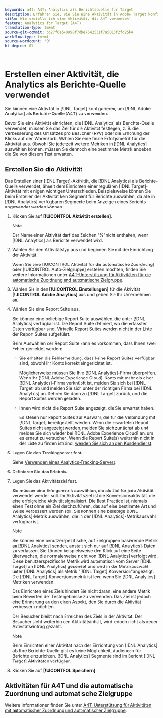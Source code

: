```yaml
---
keywords: a4t; A4T; Analytics als Berichtsquelle für Target
description: Erfahren Sie, wie Sie eine Aktivität in Adobe Target konfigurieren, die Adobe Analytics als Berichte-Quelle (A4T) verwendet.
title: Wie erstelle ich eine Aktivität, die A4T verwendet?
feature: Analytics for Target (A4T)
translation-type: tm+mt
source-git-commit: bb27f6e540998f7dbe7642551f7a5013f2fd25b4
workflow-type: tm+mt
source-wordcount: '0'
ht-degree: 0%

---
```



# Erstellen einer Aktivität, die Analytics als Berichte-Quelle verwendet

Sie können eine Aktivität in [!DNL Target] konfigurieren, um [!DNL Adobe Analytics] als Berichte-Quelle (A4T) zu verwenden.

Bevor Sie eine Aktivität einrichten, die [!DNL Analytics] als Berichte-Quelle verwendet, müssen Sie das Ziel für die Aktivität festlegen, z. B. die Verbesserung des Umsatzes pro Besucher (RPV) oder die Erhöhung der Klicks auf den Warenkorb. Wählen Sie eine finale Erfolgsmetrik für die Aktivität aus. Obwohl Sie jederzeit weitere Metriken in [!DNL Analytics] auswählen können, müssen Sie dennoch eine bestimmte Metrik angeben, die Sie von diesem Test erwarten.

## Erstellen Sie die Aktivität

Das Erstellen einer [!DNL Target]-Aktivität, die [!DNL Analytics] als Berichte-Quelle verwendet, ähnelt dem Einrichten einer regulären [!DNL Target]-Aktivität mit einigen wichtigen Unterschieden. Beispielsweise können Sie beim Erstellen der Aktivität kein Segment für Berichte auswählen, da alle in [!DNL Analytics] verfügbaren Segmente beim Anzeigen eines Berichts angewendet werden können.

1. Klicken Sie auf **[!UICONTROL Aktivität erstellen]**.

   >[!NOTE]
   >
   >Der Name einer Aktivität darf das Zeichen &quot;%&quot;nicht enthalten, wenn [!DNL Analytics] als Berichte verwendet wird.

1. Wählen Sie den Aktivitätstyp aus und beginnen Sie mit der Einrichtung der Aktivität.

   Wenn Sie eine [!UICONTROL Aktivität für die automatische Zuordnung] oder [!UICONTROL Auto-Zielgruppe] erstellen möchten, finden Sie weitere Informationen unter [A4T-Unterstützung für Aktivitäten für die automatische Zuordnung und automatische Zielgruppe](/help/c-integrating-target-with-mac/a4t/a4t-at-aa.md).

1. Wählen Sie in den **[!UICONTROL Einstellungen]** für die Aktivität **[!UICONTROL Adobe Analytics]** aus und geben Sie Ihr Unternehmen an.
1. Wählen Sie eine Report Suite aus.

   Sie können eine beliebige Report Suite auswählen, die unter [!DNL Analytics] verfügbar ist. Die Report Suite definiert, wo die erfassten Daten verfügbar sind. Virtuelle Report Suites werden nicht in der Liste der Report Suites aufgeführt.

   Beim Auswählen der Report Suite kann es vorkommen, dass Ihnen zwei Fehler gemeldet werden:

   * Sie erhalten die Fehlermeldung, dass keine Report Suites verfügbar sind, obwohl Ihr Konto korrekt eingerichtet ist.

      Möglicherweise müssen Sie Ihre [!DNL Analytics]-Firma überprüfen. Wenn Ihr [!DNL Adobe Experience Cloud]-Konto mit mehr als einer [!DNL Analytics]-Firma verknüpft ist, melden Sie sich bei [!DNL Target] ab und melden Sie sich unter der richtigen Firma bei [!DNL Analytics] an. Kehren Sie dann zu [!DNL Target] zurück, und die Report Suites werden geladen.

   * Ihnen wird nicht die Report Suite angezeigt, die Sie erwartet haben.

      Es stehen nur Report Suites zur Auswahl, die für die Verbindung mit [!DNL Target] bereitgestellt werden. Wenn die erwarteten Report Suites nicht angezeigt werden, melden Sie sich zunächst ab und melden Sie sich wieder bei [!DNL Adobe Experience Cloud] an, um es erneut zu versuchen.
   Wenn die Report Suite(s) weiterhin nicht in der Liste zu finden ist/sind, [wenden Sie sich an den Kundendienst](/help/cmp-resources-and-contact-information.md#reference_ACA3391A00EF467B87930A450050077C).

1. Legen Sie den Trackingserver fest.

   Siehe [Verwenden eines Analytics-Tracking-Servers](/help/c-integrating-target-with-mac/a4t/analytics-tracking-server.md#task_72077BA7E93C4A65A715A18F32228823).

1. Definieren Sie das Erlebnis.
1. Legen Sie das Aktivitätsziel fest.

   Sie müssen eine Erfolgsmetrik auswählen, die als Ziel für jede Aktivität verwendet werden soll. Ihr Aktivitätsziel ist die Konversionsaktivität, die eine erfolgreiche Aktivität signalisiert. Die Best Practice ist, niemals einen Test ohne ein Ziel durchzuführen, das auf eine bestimmte Art und Weise verbessert werden soll. Sie können eine beliebige [!DNL Analytics]-Metrik auswählen, die in der [!DNL Analytics]-Metrikauswahl verfügbar ist.

   >[!NOTE]
   >
   >Sie können eine benutzerspezifische, auf Zielgruppen basierende Metrik an [!DNL Analytics] senden, anstatt sich nur auf [!DNL Analytics]-Daten zu verlassen. Sie können beispielsweise den Klick auf eine Seite überwachen, die normalerweise nicht von [!DNL Analytics] verfolgt wird. Diese benutzerspezifische Metrik wird automatisch vom Server [!DNL Target] an [!DNL Analytics] gesendet und wird in der Metrikauswahl unter [!DNL Analytics] als Metrik &quot;[!DNL Target] Konversion&quot;angezeigt. Die [!DNL Target]-Konversionsmetrik ist leer, wenn Sie [!DNL Analytics]-Metriken verwenden.

   Das Einrichten eines Ziels hindert Sie nicht daran, eine andere Metrik beim Bewerten der Testergebnisse zu verwenden. Das Ziel ist jedoch eine Erinnerung an den einen Aspekt, den Sie durch die Aktivität verbessern möchten.

   Der Besucher bleibt nach Erreichen des Ziels in der Aktivität. Der Besucher sieht weiterhin den Aktivitätsinhalt, wird jedoch nicht als neuer Aktivitätseintrag gezählt.

   >[!NOTE]
   >
   >Beim Einrichten einer Aktivität nach der Einrichtung von [!DNL Analytics] als Ihre Berichte-Quelle gibt es keine Möglichkeit, Audiencen für Berichte einzurichten. [!DNL Analytics] Segmente sind im Bericht  [!DNL Target] Aktivitäten verfügbar.

1. Klicken Sie auf **[!UICONTROL Speichern]**.

## Aktivitäten für A4T und die automatische Zuordnung und automatische Zielgruppe

Weitere Informationen finden Sie unter [A4T-Unterstützung für Aktivitäten mit automatischer Zuordnung und automatischer Zielgruppe](/help/c-integrating-target-with-mac/a4t/a4t-at-aa.md).